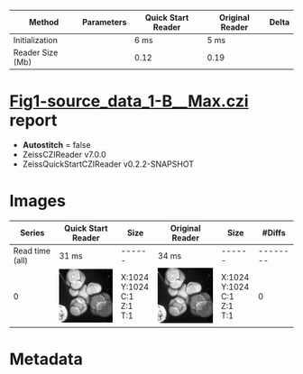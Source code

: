|  Method            | Parameters       | Quick Start Reader | Original Reader | Delta  |
| -------------------|------------------|--------------------|-----------------|------- |
| Initialization     |                  |6 ms|5 ms|        |
| Reader Size (Mb)     |                  |0.12|0.19|        |
# [Fig1-source_data_1-B__Max.czi](https://zenodo.org/record/5016179/files/Fig1-source_data_1-B__Max.czi) report
 - **Autostitch** = false
 - ZeissCZIReader v7.0.0
 - ZeissQuickStartCZIReader v0.2.2-SNAPSHOT

# Images 

| Series            | Quick Start Reader | Size | Original Reader | Size | #Diffs |
|-------------------|--------------------|------|-----------------|------|--------|
| Read time (all)   |31 ms|------|34 ms|------|--------|
|0|![Fig1-source_data_1-B__Max.quick_true.flat_true.stitch_false.series_0.jpg](Fig1-source_data_1-B__Max/Fig1-source_data_1-B__Max.quick_true.flat_true.stitch_false.series_0.jpg)|X:1024<br>Y:1024<br>C:1<br>Z:1<br>T:1|![Fig1-source_data_1-B__Max.quick_false.flat_true.stitch_false.series_0.jpg](Fig1-source_data_1-B__Max/Fig1-source_data_1-B__Max.quick_false.flat_true.stitch_false.series_0.jpg)|X:1024<br>Y:1024<br>C:1<br>Z:1<br>T:1|0|

# Metadata

